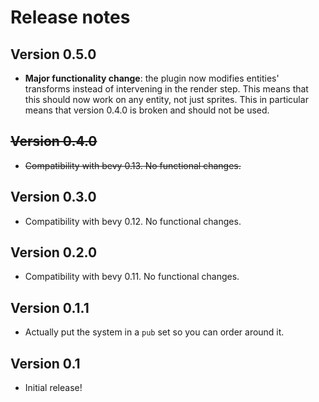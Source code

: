 # Release notes

## Version 0.5.0

- **Major functionality change**: the plugin now modifies entities' transforms instead of
  intervening in the render step. This means that this should now work on any entity, not just
  sprites. This in particular means that version 0.4.0 is broken and should not be used.

## ~~Version 0.4.0~~

- ~~Compatibility with bevy 0.13. No functional changes.~~

## Version 0.3.0

- Compatibility with bevy 0.12. No functional changes.

## Version 0.2.0

- Compatibility with bevy 0.11. No functional changes.

## Version 0.1.1

- Actually put the system in a `pub` set so you can order around it.

## Version 0.1

- Initial release!
